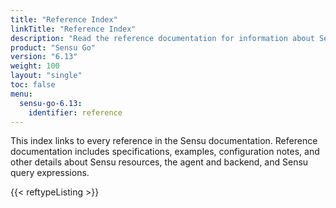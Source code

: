```yaml
---
title: "Reference Index"
linkTitle: "Reference Index"
description: "Read the reference documentation for information about Sensu resources, specifications, and example configurations."
product: "Sensu Go"
version: "6.13"
weight: 100
layout: "single"
toc: false
menu:
  sensu-go-6.13:
    identifier: reference
---
```


This index links to every reference in the Sensu documentation.
Reference documentation includes specifications, examples, configuration notes, and other details about Sensu resources, the agent and backend, and Sensu query expressions.

{{< reftypeListing >}}
